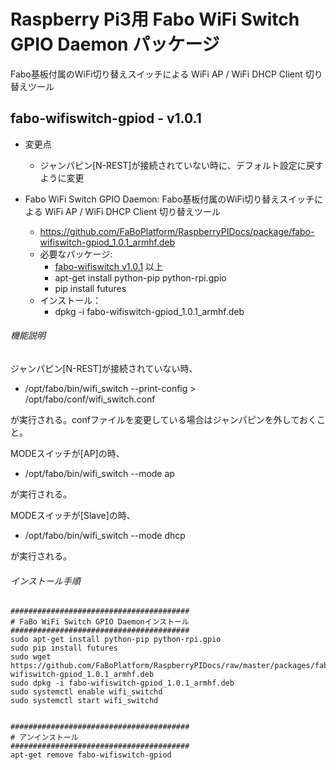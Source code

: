 # Raspberry Pi3用 Fabo WiFi Switch GPIO Daemon パッケージ

Fabo基板付属のWiFi切り替えスイッチによる WiFi AP / WiFi DHCP Client 切り替えツール


## fabo-wifiswitch-gpiod - v1.0.1
  * 変更点
    * ジャンパピン[N-REST]が接続されていない時に、デフォルト設定に戻すように変更

* Fabo WiFi Switch GPIO Daemon: Fabo基板付属のWiFi切り替えスイッチによる WiFi AP / WiFi DHCP Client 切り替えツール
  * https://github.com/FaBoPlatform/RaspberryPIDocs/package/fabo-wifiswitch-gpiod_1.0.1_armhf.deb
  * 必要なパッケージ:
    * [fabo-wifiswitch v1.0.1](./fabo-wifiswitch.md) 以上
    * apt-get install python-pip python-rpi.gpio
    * pip install futures
  * インストール：
    * dpkg -i fabo-wifiswitch-gpiod_1.0.1_armhf.deb


###### 機能説明
ジャンパピン[N-REST]が接続されていない時、
  * /opt/fabo/bin/wifi_switch --print-config > /opt/fabo/conf/wifi_switch.conf

が実行される。confファイルを変更している場合はジャンパピンを外しておくこと。

MODEスイッチが[AP]の時、
  * /opt/fabo/bin/wifi_switch --mode ap

が実行される。

MODEスイッチが[Slave]の時、
  * /opt/fabo/bin/wifi_switch --mode dhcp

が実行される。


###### インストール手順
```
########################################
# FaBo WiFi Switch GPIO Daemonインストール
########################################
sudo apt-get install python-pip python-rpi.gpio
sudo pip install futures
sudo wget https://github.com/FaBoPlatform/RaspberryPIDocs/raw/master/packages/fabo-wifiswitch-gpiod_1.0.1_armhf.deb
sudo dpkg -i fabo-wifiswitch-gpiod_1.0.1_armhf.deb
sudo systemctl enable wifi_switchd
sudo systemctl start wifi_switchd


########################################
# アンインストール
########################################
apt-get remove fabo-wifiswitch-gpiod


```